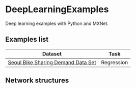 # DeepLearningExamples
Deep learning examples with Python and MXNet.

## Examples list

|Dataset                            |Task        | 
|-------                            |----        |
|[Seoul Bike Sharing Demand Data Set](https://archive.ics.uci.edu/ml/datasets/Seoul+Bike+Sharing+Demand) | Regression |

## Network structures
